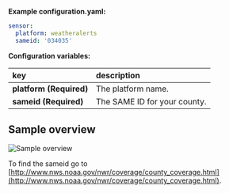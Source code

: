 **Example configuration.yaml:**

```yaml
sensor:
  platform: weatheralerts
  sameid: '034035'
```

**Configuration variables:**  
  
key | description  
:--- | :---  
**platform (Required)** | The platform name.  
**sameid (Required)** | The SAME ID for your county.  
  
## Sample overview

![Sample overview](overview.png)
  
To find the sameid go to [http://www.nws.noaa.gov/nwr/coverage/county_coverage.html](http://www.nws.noaa.gov/nwr/coverage/county_coverage.html).  
  